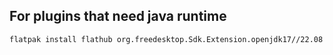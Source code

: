 ## For plugins that need java runtime  

```
flatpak install flathub org.freedesktop.Sdk.Extension.openjdk17//22.08
```

